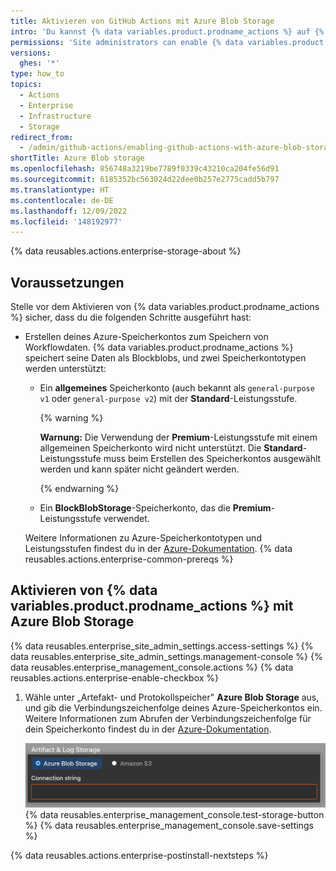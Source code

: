 ```yaml
---
title: Aktivieren von GitHub Actions mit Azure Blob Storage
intro: 'Du kannst {% data variables.product.prodname_actions %} auf {% data variables.product.prodname_ghe_server %} aktivieren und Azure Blob Storage zum Speichern von Daten verwenden, die durch Workflowausführungen generiert wurden.'
permissions: 'Site administrators can enable {% data variables.product.prodname_actions %} and configure enterprise settings.'
versions:
  ghes: '*'
type: how_to
topics:
  - Actions
  - Enterprise
  - Infrastructure
  - Storage
redirect_from:
  - /admin/github-actions/enabling-github-actions-with-azure-blob-storage
shortTitle: Azure Blob storage
ms.openlocfilehash: 856748a3219be7789f0339c43210ca204fe56d91
ms.sourcegitcommit: 6185352bc563024d22dee0b257e2775cadd5b797
ms.translationtype: HT
ms.contentlocale: de-DE
ms.lasthandoff: 12/09/2022
ms.locfileid: '148192977'
---
```

{% data reusables.actions.enterprise-storage-about %}

## Voraussetzungen

Stelle vor dem Aktivieren von {% data variables.product.prodname_actions %} sicher, dass du die folgenden Schritte ausgeführt hast:

* Erstellen deines Azure-Speicherkontos zum Speichern von Workflowdaten. {% data variables.product.prodname_actions %} speichert seine Daten als Blockblobs, und zwei Speicherkontotypen werden unterstützt:
  * Ein **allgemeines** Speicherkonto (auch bekannt als `general-purpose v1` oder `general-purpose v2`) mit der **Standard**-Leistungsstufe.

    {% warning %}

    **Warnung:** Die Verwendung der **Premium**-Leistungsstufe mit einem allgemeinen Speicherkonto wird nicht unterstützt. Die **Standard**-Leistungsstufe muss beim Erstellen des Speicherkontos ausgewählt werden und kann später nicht geändert werden.

    {% endwarning %}
  * Ein **BlockBlobStorage**-Speicherkonto, das die **Premium**-Leistungsstufe verwendet.

  Weitere Informationen zu Azure-Speicherkontotypen und Leistungsstufen findest du in der [Azure-Dokumentation](https://docs.microsoft.com/en-us/azure/storage/common/storage-account-overview?toc=/azure/storage/blobs/toc.json#types-of-storage-accounts).
{% data reusables.actions.enterprise-common-prereqs %}

## Aktivieren von {% data variables.product.prodname_actions %} mit Azure Blob Storage

{% data reusables.enterprise_site_admin_settings.access-settings %} {% data reusables.enterprise_site_admin_settings.management-console %} {% data reusables.enterprise_management_console.actions %} {% data reusables.actions.enterprise-enable-checkbox %}
1. Wähle unter „Artefakt- und Protokollspeicher" **Azure Blob Storage** aus, und gib die Verbindungszeichenfolge deines Azure-Speicherkontos ein. Weitere Informationen zum Abrufen der Verbindungszeichenfolge für dein Speicherkonto findest du in der [Azure-Dokumentation](https://docs.microsoft.com/en-us/azure/storage/common/storage-account-keys-manage?tabs=azure-portal#view-account-access-keys).

   ![Optionsfeld zum Auswählen von Azure Blob Storage und das Feld „Verbindungszeichenfolge“](/assets/images/enterprise/management-console/actions-azure-storage.png) {% data reusables.enterprise_management_console.test-storage-button %} {% data reusables.enterprise_management_console.save-settings %}

{% data reusables.actions.enterprise-postinstall-nextsteps %}
